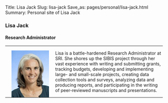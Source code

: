 Title: Lisa Jack
Slug: lisa-jack
Save_as: pages/personal/lisa-jack.html
Summary: Personal site of Lisa Jack

### Lisa Jack

#### Research Administrator

---
<div>
    <img src='../../images/team/lisa-jack-120x150.jpg' style="float:left" hspace='20'/>
    Lisa is a battle-hardened Research Administrator at SRI. She shores up the SIBIS project through her vast experience with writing and submitting grants, tracking budgets, developing and implementing large- and small-scale projects, creating data collection tools and surveys, analyzing data and producing reports, and participating in the writing of peer-reviewed manuscripts and presentations.
</div>

---
